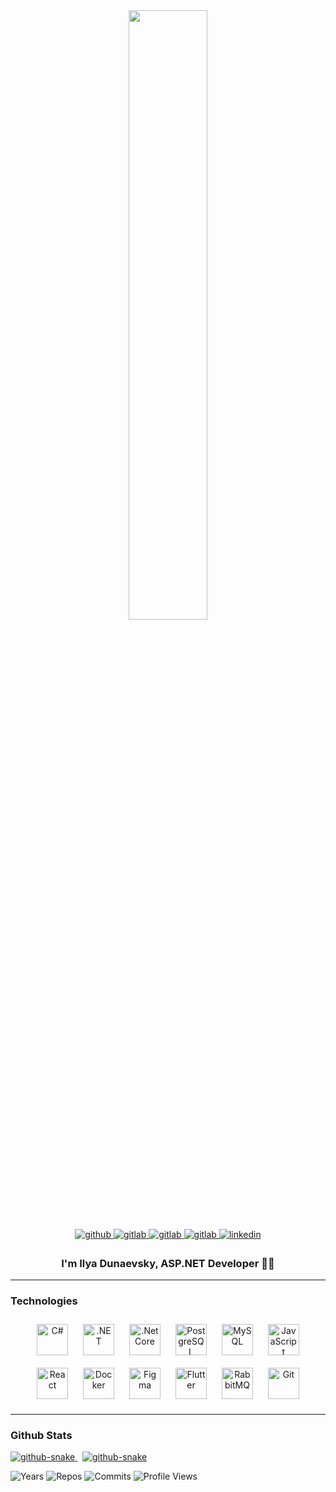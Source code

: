 <div align="center">
  <img src="https://steamuserimages-a.akamaihd.net/ugc/860610936970035491/D79FACBBBD36CC6164370B7D690616D6D2DDC4D2/?imw=512&amp;imh=270&amp;ima=fit&amp;impolicy=Letterbox&amp;imcolor=%23000000&amp;letterbox=true" style="width: 50%" />
</div>  

<div align="center">
  <a href="https://github.com/Haxend" target="_blank">
    <img src=https://img.shields.io/badge/github-%2324292e.svg?&style=for-the-badge&logo=github&logoColor=white alt=github style="margin-bottom: 5px;" />
  </a>
  <a href="https://gitlab.com/@Haxend" target="_blank">
    <img src=https://img.shields.io/badge/gitlab-330F63.svg?&style=for-the-badge&logo=gitlab&logoColor=white alt=gitlab style="margin-bottom: 5px;" />
  </a> 
  <a href="https://vk.com/dassassin" target="_blank">
    <img src=https://img.shields.io/badge/%D0%92%D0%BA%D0%BE%D0%BD%D1%82%D0%B0%D0%BA%D1%82%D0%B5-%230077FF?style=for-the-badge&logo=vk alt=gitlab style="margin-bottom: 5px;" />
  </a> 
  <a href="discordapp.com/users/haxend" target="_blank">
    <img src=https://img.shields.io/badge/discord-%235865F2?style=for-the-badge&logo=discord&logoColor=%23F3F5F5 alt=gitlab style="margin-bottom: 5px;" />
  </a> 
  <a href="https://linkedin.com/in/Haxend" target="_blank">
    <img src=https://img.shields.io/badge/linkedin-%231E77B5.svg?&style=for-the-badge&logo=linkedin&logoColor=white alt=linkedin style="margin-bottom: 5px;" />
  </a> 
</div>  

### <div align="center">I'm Ilya Dunaevsky, ASP.NET Developer 👨‍💻</div>   

---
### Technologies 
<div align="center">  
<a href="https://docs.microsoft.com/en-us/dotnet/csharp/" target="_blank"><img style="margin: 10px" src="https://profilinator.rishav.dev/skills-assets/csharp-original.svg" alt="C#" height="50" /></a>  
<a href="https://dotnet.microsoft.com/download/dotnet-framework" target="_blank"><img style="margin: 10px" src="https://profilinator.rishav.dev/skills-assets/dot-net-original-wordmark.svg" alt=".NET" height="50" /></a>  
<a href="https://dotnet.microsoft.com/download" target="_blank"><img style="margin: 10px" src="https://profilinator.rishav.dev/skills-assets/dotnetcore.png" alt=".Net Core" height="50" /></a>  
<a href="https://www.postgresql.org/" target="_blank"><img style="margin: 10px" src="https://profilinator.rishav.dev/skills-assets/postgresql-original-wordmark.svg" alt="PostgreSQL" height="50" /></a>  
<a href="https://www.mysql.com/" target="_blank"><img style="margin: 10px" src="https://profilinator.rishav.dev/skills-assets/mysql-original-wordmark.svg" alt="MySQL" height="50" /></a>  
<a href="https://www.javascript.com/" target="_blank"><img style="margin: 10px" src="https://profilinator.rishav.dev/skills-assets/javascript-original.svg" alt="JavaScript" height="50" /></a>  
<a href="https://reactjs.org/" target="_blank"><img style="margin: 10px" src="https://profilinator.rishav.dev/skills-assets/react-original-wordmark.svg" alt="React" height="50" /></a>  
<a href="https://www.docker.com/" target="_blank"><img style="margin: 10px" src="https://profilinator.rishav.dev/skills-assets/docker-original-wordmark.svg" alt="Docker" height="50" /></a>  
<a href="https://www.figma.com/" target="_blank"><img style="margin: 10px" src="https://profilinator.rishav.dev/skills-assets/figma-icon.svg" alt="Figma" height="50" /></a>  
<a href="https://flutter.dev/" target="_blank"><img style="margin: 10px" src="https://profilinator.rishav.dev/skills-assets/flutterio-icon.svg" alt="Flutter" height="50" /></a>  
<a href="https://www.rabbitmq.com/" target="_blank"><img style="margin: 10px" src="https://profilinator.rishav.dev/skills-assets/rabbitmq-icon.svg" alt="RabbitMQ" height="50" /></a>  
<a href="https://github.com/" target="_blank"><img style="margin: 10px" src="https://profilinator.rishav.dev/skills-assets/git-scm-icon.svg" alt="Git" height="50" /></a>  
</div>

---

### Github Stats  
<p align="justify">
  <a href="https://github.com/Haxend/Haxend/">
    <picture height="150">
      <source media="(prefers-color-scheme: dark)" srcset="https://github-readme-stats.vercel.app/api?username=Haxend&count_private=true&show_icons=true&custom_title=Github%20Status&theme=dark&border_color=000000&border_radius=10" />
      <source media="(prefers-color-scheme: light)" srcset="https://github-readme-stats.vercel.app/api?username=Haxend&count_private=true&show_icons=true&custom_title=Github%20Status&border_radius=10" />
      <img alt="github-snake" src="https://github-readme-stats.vercel.app/api?username=Haxend&count_private=true&show_icons=true&custom_title=Github%20Status&border_radius=10" />
    </picture>
  </a>
  &nbsp;
   <a href="https://github.com/Haxend/Haxend/">
    <picture height="150">
      <source media="(prefers-color-scheme: dark)" srcset="https://github-readme-stats.vercel.app/api/top-langs/?username=Haxend&layout=compact&langs_count=6&theme=dark&border_color=000000&border_radius=10" />
      <source media="(prefers-color-scheme: light)" srcset="https://github-readme-stats.vercel.app/api/top-langs/?username=Haxend&layout=compact&langs_count=6&border_radius=10" />
      <img alt="github-snake" src="https://github-readme-stats.vercel.app/api/top-langs/?username=Haxend&layout=compact&langs_count=6&border_radius=10" />
    </picture>
  </a>  
</p>

![Years](https://badges.pufler.dev/years/Haxend?style=flat-square&color=orange&logo=github&a=0)
![Repos](https://badges.pufler.dev/repos/Haxend?style=flat-square&color=orange&logo=github&a=0)
![Commits](https://badges.pufler.dev/commits/monthly/Haxend?style=flat-square&color=orange&logo=github&a=0)
![Profile Views](https://badges.pufler.dev/visits/Haxend/Andrey999k?style=flat-square&color=orange&logo=github)
